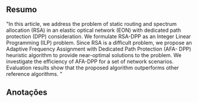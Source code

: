 ## Resumo

"In this article, we address the problem of static routing and spectrum allocation (RSA) in an elastic optical network
(EON) with dedicated path protection (DPP) consideration. We formulate RSA-DPP as an Integer Linear Programming (ILP)
problem. Since RSA is a difficult problem, we propose an Adaptive  Frequency Assignment with Dedicated Path Protection (AFA-
  DPP) heuristic algorithm to provide near-optimal solutions to   the problem. We investigate the efficiency of AFA-DPP for a set
    of network scenarios. Evaluation results show that the proposed  algorithm outperforms other reference algorithms.
"


## Anotações


